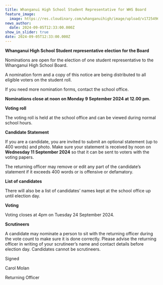 ```yaml
---
title: Whanganui High School Student Representative for WHS Board
feature_image:
  image: https://res.cloudinary.com/whanganuihigh/image/upload/v1725496096/News/Student_Notice-Poster_-_Calling_for_Nominations.2024.jpg
news_author:
  date: 2024-09-05T12:33:00.000Z
show_in_slider: true
date: 2024-09-05T12:33:00.000Z
---
```



**Whanganui High School Student representative election for the Board**

Nominations are open for the election of one student representative to the Whanganui High School Board.

A nomination form and a copy of this notice are being distributed to all eligible voters on the student roll.

If you need more nomination forms, contact the school office. 

**Nominations close at noon on Monday 9 September 2024 at 12.00 pm.**

**Voting roll**

The voting roll is held at the school office and can be viewed during normal school hours.

**Candidate Statement**

If you are a candidate, you are invited to submit an optional statement (up to 400 words) and photo. Make sure your statement is received by noon on **Wednesday 11 September 2024** so that it can be sent to voters with the voting papers. 

The returning officer may remove or edit any part of the candidate’s statement if it exceeds 400 words or is offensive or defamatory.

**List of candidates**

There will also be a list of candidates’ names kept at the school office up until election day. 

**Voting**

Voting closes at 4pm on Tuesday 24 September 2024.

**Scrutineers**

A candidate may nominate a person to sit with the returning officer during the vote count to make sure it is done correctly. Please advise the returning officer in writing of your scrutineer’s name and contact details before election day. Candidates cannot be scrutineers.



Signed

Carol Molan

Returning Officer
